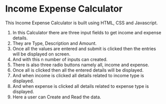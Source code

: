 
# Income Expense Calculator

This Income Expense Calculator is built using HTML, CSS and Javascript.

1) In this Calculator there are three input fields to get income and expense details.
2) They are Type, Description and Amount.
3) Once all the values are entered and submit is clicked then the entries will be displayed on screen.
4) And with this n number of inputs can created.
5) There is also three radio buttons namely all, income and expense.
6) Once all is clicked then all the entered details will be displayed.
7) And when income is clicked all details related to income type is displayed.
8) And when expense is clicked all details related to expense type is displayed.
9) Here a user can Create and Read the data.


